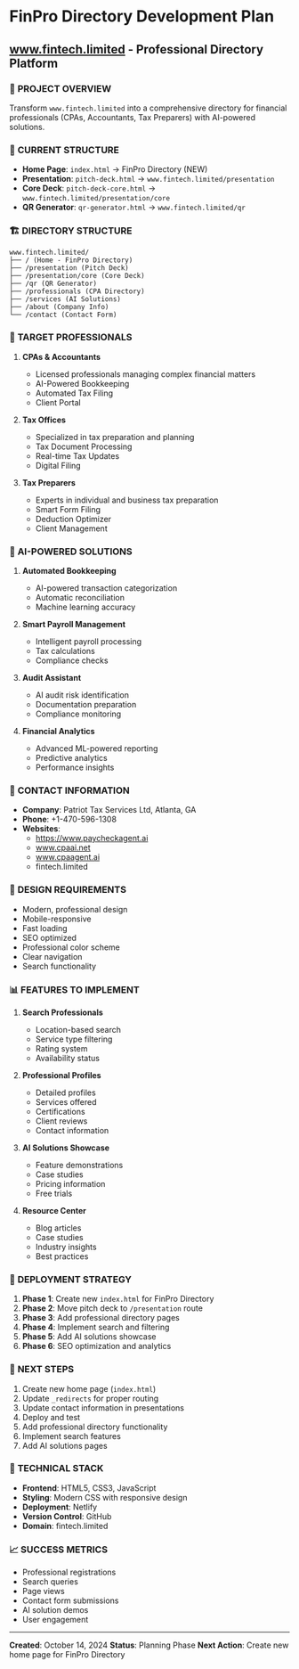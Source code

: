 # FinPro Directory Development Plan
## www.fintech.limited - Professional Directory Platform

### 🎯 **PROJECT OVERVIEW**
Transform `www.fintech.limited` into a comprehensive directory for financial professionals (CPAs, Accountants, Tax Preparers) with AI-powered solutions.

### 📁 **CURRENT STRUCTURE**
- **Home Page**: `index.html` → FinPro Directory (NEW)
- **Presentation**: `pitch-deck.html` → `www.fintech.limited/presentation`
- **Core Deck**: `pitch-deck-core.html` → `www.fintech.limited/presentation/core`
- **QR Generator**: `qr-generator.html` → `www.fintech.limited/qr`

### 🏗️ **DIRECTORY STRUCTURE**
```
www.fintech.limited/
├── / (Home - FinPro Directory)
├── /presentation (Pitch Deck)
├── /presentation/core (Core Deck)
├── /qr (QR Generator)
├── /professionals (CPA Directory)
├── /services (AI Solutions)
├── /about (Company Info)
└── /contact (Contact Form)
```

### 👥 **TARGET PROFESSIONALS**
1. **CPAs & Accountants**
   - Licensed professionals managing complex financial matters
   - AI-Powered Bookkeeping
   - Automated Tax Filing
   - Client Portal

2. **Tax Offices**
   - Specialized in tax preparation and planning
   - Tax Document Processing
   - Real-time Tax Updates
   - Digital Filing

3. **Tax Preparers**
   - Experts in individual and business tax preparation
   - Smart Form Filing
   - Deduction Optimizer
   - Client Management

### 🤖 **AI-POWERED SOLUTIONS**
1. **Automated Bookkeeping**
   - AI-powered transaction categorization
   - Automatic reconciliation
   - Machine learning accuracy

2. **Smart Payroll Management**
   - Intelligent payroll processing
   - Tax calculations
   - Compliance checks

3. **Audit Assistant**
   - AI audit risk identification
   - Documentation preparation
   - Compliance monitoring

4. **Financial Analytics**
   - Advanced ML-powered reporting
   - Predictive analytics
   - Performance insights

### 📱 **CONTACT INFORMATION**
- **Company**: Patriot Tax Services Ltd, Atlanta, GA
- **Phone**: +1-470-596-1308
- **Websites**:
  - https://www.paycheckagent.ai
  - www.cpaai.net
  - www.cpaagent.ai
  - fintech.limited

### 🎨 **DESIGN REQUIREMENTS**
- Modern, professional design
- Mobile-responsive
- Fast loading
- SEO optimized
- Professional color scheme
- Clear navigation
- Search functionality

### 📊 **FEATURES TO IMPLEMENT**
1. **Search Professionals**
   - Location-based search
   - Service type filtering
   - Rating system
   - Availability status

2. **Professional Profiles**
   - Detailed profiles
   - Services offered
   - Certifications
   - Client reviews
   - Contact information

3. **AI Solutions Showcase**
   - Feature demonstrations
   - Case studies
   - Pricing information
   - Free trials

4. **Resource Center**
   - Blog articles
   - Case studies
   - Industry insights
   - Best practices

### 🚀 **DEPLOYMENT STRATEGY**
1. **Phase 1**: Create new `index.html` for FinPro Directory
2. **Phase 2**: Move pitch deck to `/presentation` route
3. **Phase 3**: Add professional directory pages
4. **Phase 4**: Implement search and filtering
5. **Phase 5**: Add AI solutions showcase
6. **Phase 6**: SEO optimization and analytics

### 📝 **NEXT STEPS**
1. Create new home page (`index.html`)
2. Update `_redirects` for proper routing
3. Update contact information in presentations
4. Deploy and test
5. Add professional directory functionality
6. Implement search features
7. Add AI solutions pages

### 🔧 **TECHNICAL STACK**
- **Frontend**: HTML5, CSS3, JavaScript
- **Styling**: Modern CSS with responsive design
- **Deployment**: Netlify
- **Version Control**: GitHub
- **Domain**: fintech.limited

### 📈 **SUCCESS METRICS**
- Professional registrations
- Search queries
- Page views
- Contact form submissions
- AI solution demos
- User engagement

---

**Created**: October 14, 2024
**Status**: Planning Phase
**Next Action**: Create new home page for FinPro Directory
